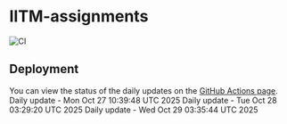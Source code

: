 # IITM-assignments

![CI](https://github.com/Viscous106/IITM-assignments/actions/workflows/daily-update.yml/badge.svg)

## Deployment

You can view the status of the daily updates on the [GitHub Actions page](https://github.com/Viscous106/IITM-assignments/actions/workflows/daily-update.yml).
Daily update - Mon Oct 27 10:39:48 UTC 2025
Daily update - Tue Oct 28 03:29:20 UTC 2025
Daily update - Wed Oct 29 03:35:44 UTC 2025
